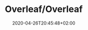 ---
title: "Overleaf/Overleaf"
images: # Create a folder in /static/images/tools that has the same name as this current markdown file and place the images there. We only need the file name here. If this is not clear, please refer to existing tools as references.
  - path: overleaf-landing.png
  - path: overleaf-collaborations.png
  - path: overleaf-history.png
  - path: overleaf-prewview.png
  - path: overleaf-review-mode.png
categories:
  - Publishing and Sharing
tags:
  - Publications
links:
  - name: Overleaf
    link: https://www.overleaf.com/
  - name: ShareLaTeX
    link: https://www.sharelatex.com
  - name: Source Code
    link: https://github.com/overleaf/overleaf
summary: Overleaf and ShareLaTeX are Online LaTeX editors with collaborations, history, chat, and submission.
features:
  - Review mode
  - Collaborations with other colleagues
  - Edit History
  - Chat with the colleagues right in the editor
platforms:
  - Web
fields:
plans:
date: 2020-04-26T20:45:48+02:00
draft: false
---
